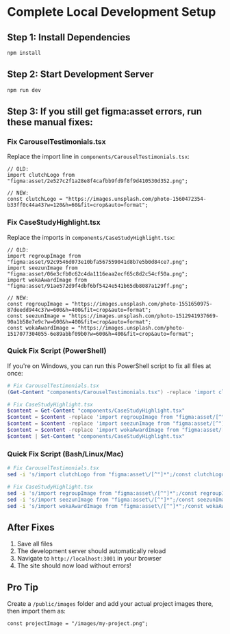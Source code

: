 # Complete Local Development Setup

## Step 1: Install Dependencies
```bash
npm install
```

## Step 2: Start Development Server
```bash
npm run dev
```

## Step 3: If you still get figma:asset errors, run these manual fixes:

### Fix CarouselTestimonials.tsx
Replace the import line in `components/CarouselTestimonials.tsx`:

```tsx
// OLD:
import clutchLogo from "figma:asset/2e527c2f1a28e8f4cafbb9fd9f8f9d410530d352.png";

// NEW:
const clutchLogo = "https://images.unsplash.com/photo-1560472354-b33ff0c44a43?w=120&h=60&fit=crop&auto=format";
```

### Fix CaseStudyHighlight.tsx
Replace the imports in `components/CaseStudyHighlight.tsx`:

```tsx
// OLD:
import regroupImage from "figma:asset/92c9546d073e10bfa567559041d8b7e5b0d84ce7.png";
import seezunImage from "figma:asset/06e3cfb0c62c4da1116eaa2ecf65c8d2c54cf50a.png";
import wokaAwardImage from "figma:asset/91ae572d9f4dbf6bf5424e541b65db8087a129ff.png";

// NEW:
const regroupImage = "https://images.unsplash.com/photo-1551650975-87deedd944c3?w=600&h=400&fit=crop&auto=format";
const seezunImage = "https://images.unsplash.com/photo-1512941937669-90a1b58e7e9c?w=600&h=400&fit=crop&auto=format";
const wokaAwardImage = "https://images.unsplash.com/photo-1517077304055-6e89abbf09b0?w=600&h=400&fit=crop&auto=format";
```

### Quick Fix Script (PowerShell)
If you're on Windows, you can run this PowerShell script to fix all files at once:

```powershell
# Fix CarouselTestimonials.tsx
(Get-Content "components/CarouselTestimonials.tsx") -replace 'import clutchLogo from "figma:asset/[^"]+";', 'const clutchLogo = "https://images.unsplash.com/photo-1560472354-b33ff0c44a43?w=120&h=60&fit=crop&auto=format";' | Set-Content "components/CarouselTestimonials.tsx"

# Fix CaseStudyHighlight.tsx
$content = Get-Content "components/CaseStudyHighlight.tsx"
$content = $content -replace 'import regroupImage from "figma:asset/[^"]+";', 'const regroupImage = "https://images.unsplash.com/photo-1551650975-87deedd944c3?w=600&h=400&fit=crop&auto=format";'
$content = $content -replace 'import seezunImage from "figma:asset/[^"]+";', 'const seezunImage = "https://images.unsplash.com/photo-1512941937669-90a1b58e7e9c?w=600&h=400&fit=crop&auto=format";'
$content = $content -replace 'import wokaAwardImage from "figma:asset/[^"]+";', 'const wokaAwardImage = "https://images.unsplash.com/photo-1517077304055-6e89abbf09b0?w=600&h=400&fit=crop&auto=format";'
$content | Set-Content "components/CaseStudyHighlight.tsx"
```

### Quick Fix Script (Bash/Linux/Mac)
```bash
# Fix CarouselTestimonials.tsx
sed -i 's/import clutchLogo from "figma:asset\/[^"]*";/const clutchLogo = "https:\/\/images.unsplash.com\/photo-1560472354-b33ff0c44a43?w=120\&h=60\&fit=crop\&auto=format";/' components/CarouselTestimonials.tsx

# Fix CaseStudyHighlight.tsx
sed -i 's/import regroupImage from "figma:asset\/[^"]*";/const regroupImage = "https:\/\/images.unsplash.com\/photo-1551650975-87deedd944c3?w=600\&h=400\&fit=crop\&auto=format";/' components/CaseStudyHighlight.tsx
sed -i 's/import seezunImage from "figma:asset\/[^"]*";/const seezunImage = "https:\/\/images.unsplash.com\/photo-1512941937669-90a1b58e7e9c?w=600\&h=400\&fit=crop\&auto=format";/' components/CaseStudyHighlight.tsx
sed -i 's/import wokaAwardImage from "figma:asset\/[^"]*";/const wokaAwardImage = "https:\/\/images.unsplash.com\/photo-1517077304055-6e89abbf09b0?w=600\&h=400\&fit=crop\&auto=format";/' components/CaseStudyHighlight.tsx
```

## After Fixes
1. Save all files
2. The development server should automatically reload
3. Navigate to `http://localhost:3001` in your browser
4. The site should now load without errors!

## Pro Tip
Create a `/public/images` folder and add your actual project images there, then import them as:
```tsx
const projectImage = "/images/my-project.png";
```